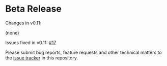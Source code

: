# Beta Release

Changes in v0.11:

(none)

Issues fixed in v0.11: [#17](https://github.com/GMPtk/RVis/issues/17)

Please submit bug reports, feature requests and other technical matters to the [issue tracker](https://github.com/GMPtk/RVis/issues) in this repository.
